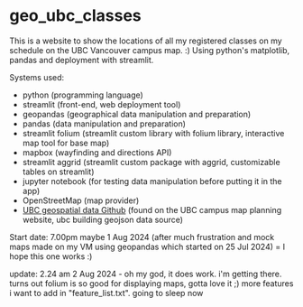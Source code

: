 # geo_ubc_classes

This is a website to show the locations of all my registered classes on my schedule on the UBC Vancouver campus map. :)
Using python's matplotlib, pandas and deployment with streamlit.

Systems used:
- python (programming language)
- streamlit (front-end, web deployment tool)
- geopandas (geographical data manipulation and preparation)
- pandas (data manipulation and preparation)
- streamlit folium (streamlit custom library with folium library, interactive map tool for base map)
- mapbox (wayfinding and directions API)
- streamlit aggrid (streamlit custom package with aggrid, customizable tables on streamlit)
- jupyter notebook (for testing data manipulation before putting it in the app)
- OpenStreetMap (map provider)
- [UBC geospatial data Github](https://github.com/UBCGeodata/ubc-geospatial-opendata) (found on the UBC campus map planning website, ubc building geojson data source)

Start date: 7.00pm maybe 1 Aug 2024 (after much frustration and mock maps made on my VM using geopandas which started on 25 Jul 2024)
= I hope this one works :)

update: 2.24 am 2 Aug 2024 - oh my god, it does work. i'm getting there. turns out folium is so good for displaying maps, gotta love it ;) more features i want to add in "feature_list.txt". going to sleep now
